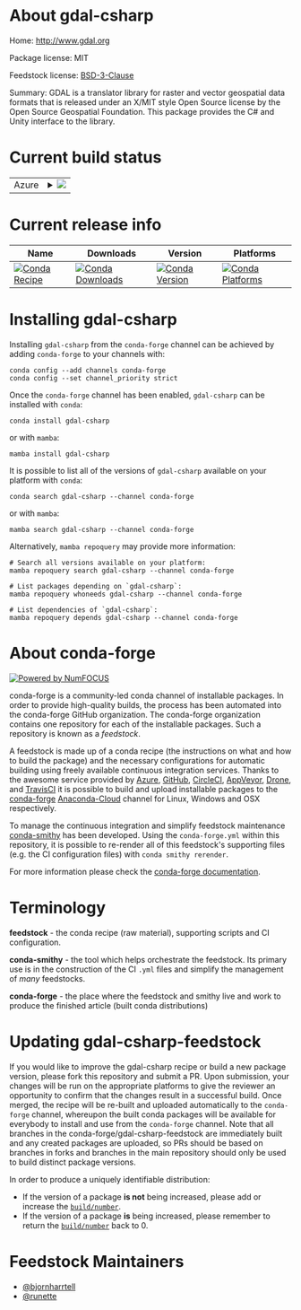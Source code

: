 About gdal-csharp
=================

Home: http://www.gdal.org

Package license: MIT

Feedstock license: [BSD-3-Clause](https://github.com/conda-forge/gdal-csharp-feedstock/blob/master/LICENSE.txt)

Summary: GDAL is a translator library for raster and vector geospatial data formats that is released under an
X/MIT style Open Source license by the Open Source Geospatial Foundation.
This package provides the C# and Unity interface to the library.


Current build status
====================


<table>
    
  <tr>
    <td>Azure</td>
    <td>
      <details>
        <summary>
          <a href="https://dev.azure.com/conda-forge/feedstock-builds/_build/latest?definitionId=12638&branchName=master">
            <img src="https://dev.azure.com/conda-forge/feedstock-builds/_apis/build/status/gdal-csharp-feedstock?branchName=master">
          </a>
        </summary>
        <table>
          <thead><tr><th>Variant</th><th>Status</th></tr></thead>
          <tbody><tr>
              <td>linux_64</td>
              <td>
                <a href="https://dev.azure.com/conda-forge/feedstock-builds/_build/latest?definitionId=12638&branchName=master">
                  <img src="https://dev.azure.com/conda-forge/feedstock-builds/_apis/build/status/gdal-csharp-feedstock?branchName=master&jobName=linux&configuration=linux_64_" alt="variant">
                </a>
              </td>
            </tr><tr>
              <td>osx_64</td>
              <td>
                <a href="https://dev.azure.com/conda-forge/feedstock-builds/_build/latest?definitionId=12638&branchName=master">
                  <img src="https://dev.azure.com/conda-forge/feedstock-builds/_apis/build/status/gdal-csharp-feedstock?branchName=master&jobName=osx&configuration=osx_64_" alt="variant">
                </a>
              </td>
            </tr><tr>
              <td>win_64</td>
              <td>
                <a href="https://dev.azure.com/conda-forge/feedstock-builds/_build/latest?definitionId=12638&branchName=master">
                  <img src="https://dev.azure.com/conda-forge/feedstock-builds/_apis/build/status/gdal-csharp-feedstock?branchName=master&jobName=win&configuration=win_64_" alt="variant">
                </a>
              </td>
            </tr>
          </tbody>
        </table>
      </details>
    </td>
  </tr>
</table>

Current release info
====================

| Name | Downloads | Version | Platforms |
| --- | --- | --- | --- |
| [![Conda Recipe](https://img.shields.io/badge/recipe-gdal--csharp-green.svg)](https://anaconda.org/conda-forge/gdal-csharp) | [![Conda Downloads](https://img.shields.io/conda/dn/conda-forge/gdal-csharp.svg)](https://anaconda.org/conda-forge/gdal-csharp) | [![Conda Version](https://img.shields.io/conda/vn/conda-forge/gdal-csharp.svg)](https://anaconda.org/conda-forge/gdal-csharp) | [![Conda Platforms](https://img.shields.io/conda/pn/conda-forge/gdal-csharp.svg)](https://anaconda.org/conda-forge/gdal-csharp) |

Installing gdal-csharp
======================

Installing `gdal-csharp` from the `conda-forge` channel can be achieved by adding `conda-forge` to your channels with:

```
conda config --add channels conda-forge
conda config --set channel_priority strict
```

Once the `conda-forge` channel has been enabled, `gdal-csharp` can be installed with `conda`:

```
conda install gdal-csharp
```

or with `mamba`:

```
mamba install gdal-csharp
```

It is possible to list all of the versions of `gdal-csharp` available on your platform with `conda`:

```
conda search gdal-csharp --channel conda-forge
```

or with `mamba`:

```
mamba search gdal-csharp --channel conda-forge
```

Alternatively, `mamba repoquery` may provide more information:

```
# Search all versions available on your platform:
mamba repoquery search gdal-csharp --channel conda-forge

# List packages depending on `gdal-csharp`:
mamba repoquery whoneeds gdal-csharp --channel conda-forge

# List dependencies of `gdal-csharp`:
mamba repoquery depends gdal-csharp --channel conda-forge
```


About conda-forge
=================

[![Powered by
NumFOCUS](https://img.shields.io/badge/powered%20by-NumFOCUS-orange.svg?style=flat&colorA=E1523D&colorB=007D8A)](https://numfocus.org)

conda-forge is a community-led conda channel of installable packages.
In order to provide high-quality builds, the process has been automated into the
conda-forge GitHub organization. The conda-forge organization contains one repository
for each of the installable packages. Such a repository is known as a *feedstock*.

A feedstock is made up of a conda recipe (the instructions on what and how to build
the package) and the necessary configurations for automatic building using freely
available continuous integration services. Thanks to the awesome service provided by
[Azure](https://azure.microsoft.com/en-us/services/devops/), [GitHub](https://github.com/),
[CircleCI](https://circleci.com/), [AppVeyor](https://www.appveyor.com/),
[Drone](https://cloud.drone.io/welcome), and [TravisCI](https://travis-ci.com/)
it is possible to build and upload installable packages to the
[conda-forge](https://anaconda.org/conda-forge) [Anaconda-Cloud](https://anaconda.org/)
channel for Linux, Windows and OSX respectively.

To manage the continuous integration and simplify feedstock maintenance
[conda-smithy](https://github.com/conda-forge/conda-smithy) has been developed.
Using the ``conda-forge.yml`` within this repository, it is possible to re-render all of
this feedstock's supporting files (e.g. the CI configuration files) with ``conda smithy rerender``.

For more information please check the [conda-forge documentation](https://conda-forge.org/docs/).

Terminology
===========

**feedstock** - the conda recipe (raw material), supporting scripts and CI configuration.

**conda-smithy** - the tool which helps orchestrate the feedstock.
                   Its primary use is in the construction of the CI ``.yml`` files
                   and simplify the management of *many* feedstocks.

**conda-forge** - the place where the feedstock and smithy live and work to
                  produce the finished article (built conda distributions)


Updating gdal-csharp-feedstock
==============================

If you would like to improve the gdal-csharp recipe or build a new
package version, please fork this repository and submit a PR. Upon submission,
your changes will be run on the appropriate platforms to give the reviewer an
opportunity to confirm that the changes result in a successful build. Once
merged, the recipe will be re-built and uploaded automatically to the
`conda-forge` channel, whereupon the built conda packages will be available for
everybody to install and use from the `conda-forge` channel.
Note that all branches in the conda-forge/gdal-csharp-feedstock are
immediately built and any created packages are uploaded, so PRs should be based
on branches in forks and branches in the main repository should only be used to
build distinct package versions.

In order to produce a uniquely identifiable distribution:
 * If the version of a package **is not** being increased, please add or increase
   the [``build/number``](https://docs.conda.io/projects/conda-build/en/latest/resources/define-metadata.html#build-number-and-string).
 * If the version of a package **is** being increased, please remember to return
   the [``build/number``](https://docs.conda.io/projects/conda-build/en/latest/resources/define-metadata.html#build-number-and-string)
   back to 0.

Feedstock Maintainers
=====================

* [@bjornharrtell](https://github.com/bjornharrtell/)
* [@runette](https://github.com/runette/)


